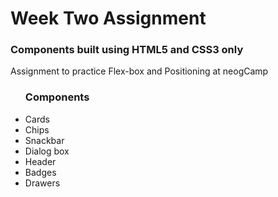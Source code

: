 <h1>Week Two Assignment</h1>


<h3>Components built using HTML5 and CSS3 only</h3>
<p>Assignment to practice Flex-box and Positioning at neogCamp</p>

<ul>
<h3>Components</h3>
    <li>Cards</li>
    <li>Chips</li>
    <li>Snackbar</li>
    <li>Dialog box</li>
    <li>Header</li>
    <li>Badges</li>
    <li>Drawers</li>
</ul>